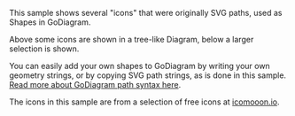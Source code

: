 This sample shows several "icons" that were originally SVG paths, used as Shapes in GoDiagram.

Above some icons are shown in a tree-like Diagram, below a larger selection is shown.

You can easily add your own shapes to GoDiagram by writing your own geometry strings, or by copying SVG path strings, as is done in this sample.
[Read more about GoDiagram path syntax here](intro/geometry.html).

The icons in this sample are from a selection of free icons at [icomooon.io](https://icomoon.io).